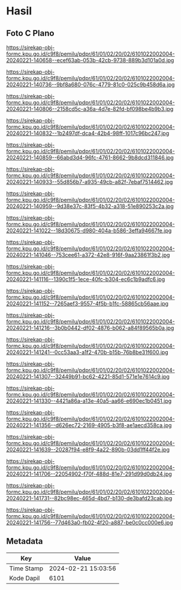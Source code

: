 # Hasil

## Foto C Plano

https://sirekap-obj-formc.kpu.go.id/c9f8/pemilu/pdpr/61/01/02/20/02/6101022002004-20240221-140658--ecef63ab-053b-42cb-9738-889b3d101a0d.jpg

https://sirekap-obj-formc.kpu.go.id/c9f8/pemilu/pdpr/61/01/02/20/02/6101022002004-20240221-140736--9bf8a680-076c-4779-81c0-025c9b458d6a.jpg

https://sirekap-obj-formc.kpu.go.id/c9f8/pemilu/pdpr/61/01/02/20/02/6101022002004-20240221-140806--2158cd5c-a36a-4d7e-82fd-bf098be4b9b3.jpg

https://sirekap-obj-formc.kpu.go.id/c9f8/pemilu/pdpr/61/01/02/20/02/6101022002004-20240221-140832--1b2497df-dca4-42b4-98ff-1017c96bc247.jpg

https://sirekap-obj-formc.kpu.go.id/c9f8/pemilu/pdpr/61/01/02/20/02/6101022002004-20240221-140859--66abd3d4-96fc-4761-8662-9b8dcd311846.jpg

https://sirekap-obj-formc.kpu.go.id/c9f8/pemilu/pdpr/61/01/02/20/02/6101022002004-20240221-140933--55d856b7-a935-49cb-a82f-7ebaf7514462.jpg

https://sirekap-obj-formc.kpu.go.id/c9f8/pemilu/pdpr/61/01/02/20/02/6101022002004-20240221-140959--9d38e37c-83f5-4b32-a318-51e890253c2a.jpg

https://sirekap-obj-formc.kpu.go.id/c9f8/pemilu/pdpr/61/01/02/20/02/6101022002004-20240221-141022--18d30675-d980-404a-b586-3effa94667fe.jpg

https://sirekap-obj-formc.kpu.go.id/c9f8/pemilu/pdpr/61/01/02/20/02/6101022002004-20240221-141046--753cee61-a372-42e8-916f-9aa23861f3b2.jpg

https://sirekap-obj-formc.kpu.go.id/c9f8/pemilu/pdpr/61/01/02/20/02/6101022002004-20240221-141116--1390c1f5-1ece-40fc-b304-ec6c1b9adfc6.jpg

https://sirekap-obj-formc.kpu.go.id/c9f8/pemilu/pdpr/61/01/02/20/02/6101022002004-20240221-141152--7265aef3-9557-4f5b-b1fc-58865cb56aae.jpg

https://sirekap-obj-formc.kpu.go.id/c9f8/pemilu/pdpr/61/01/02/20/02/6101022002004-20240221-141216--3b0b0442-df02-4876-b062-a84f89565b0a.jpg

https://sirekap-obj-formc.kpu.go.id/c9f8/pemilu/pdpr/61/01/02/20/02/6101022002004-20240221-141241--0cc53aa3-a1f2-470b-b15b-76b8be31f600.jpg

https://sirekap-obj-formc.kpu.go.id/c9f8/pemilu/pdpr/61/01/02/20/02/6101022002004-20240221-141307--32449b91-bc62-4221-85d1-571e1e7614c9.jpg

https://sirekap-obj-formc.kpu.go.id/c9f8/pemilu/pdpr/61/01/02/20/02/6101022002004-20240221-141330--4421a86a-a13e-40a5-aa66-e690ec1b0451.jpg

https://sirekap-obj-formc.kpu.go.id/c9f8/pemilu/pdpr/61/01/02/20/02/6101022002004-20240221-141356--d626ec72-2169-4905-b3f8-ae1aecd358ca.jpg

https://sirekap-obj-formc.kpu.go.id/c9f8/pemilu/pdpr/61/01/02/20/02/6101022002004-20240221-141639--20287f94-e8f9-4a22-890b-03dd1ff44f2e.jpg

https://sirekap-obj-formc.kpu.go.id/c9f8/pemilu/pdpr/61/01/02/20/02/6101022002004-20240221-141706--22054902-f70f-488d-81e7-291d99d0db24.jpg

https://sirekap-obj-formc.kpu.go.id/c9f8/pemilu/pdpr/61/01/02/20/02/6101022002004-20240221-141731--82bc98ec-465d-4bd7-b130-de3bafd23cab.jpg

https://sirekap-obj-formc.kpu.go.id/c9f8/pemilu/pdpr/61/01/02/20/02/6101022002004-20240221-141756--77d463a0-fb02-4f20-a887-be0c0cc000e6.jpg


## Metadata

| Key        | Value               |
| ---------- | ------------------- |
| Time Stamp | 2024-02-21 15:03:56 |
| Kode Dapil | 6101                |



